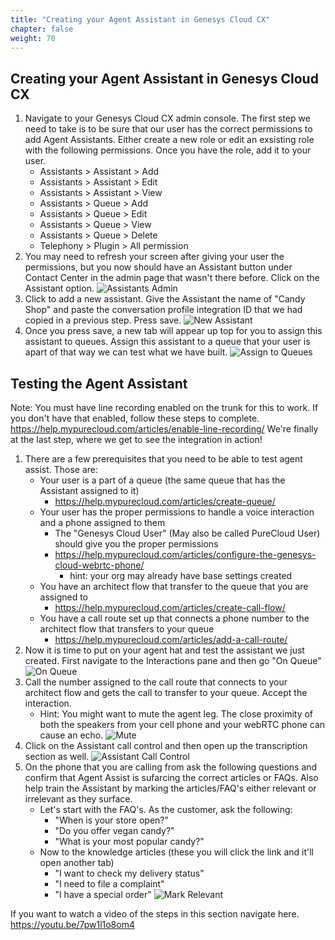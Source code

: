 ```yaml
---
title: "Creating your Agent Assistant in Genesys Cloud CX"
chapter: false
weight: 70
---
```


## Creating your Agent Assistant in Genesys Cloud CX
1. Navigate to your Genesys Cloud CX admin console. The first step we need to take is to be sure that our user has the correct permissions to add Agent Assistants. Either create a new role or edit an exsisting role with the following permissions. Once you have the role, add it to your user.
    - Assistants > Assistant > Add
    - Assistants > Assistant > Edit
    - Assistants > Assistant > View
    - Assistants > Queue > Add
    - Assistants > Queue > Edit
    - Assistants > Queue > View
    - Assistants > Queue > Delete
    - Telephony > Plugin > All permission
2. You may need to refresh your screen after giving your user the permissions, but you now should have an Assistant button under Contact Center in the admin page that wasn't there before. Click on the Assistant option.
![Assistants Admin](/images/assistantsAdmin.jpg)
3. Click to add a new assistant. Give the Assistant the name of "Candy Shop" and paste the conversation profile integration ID that we had copied in a previous step. Press save. 
![New Assistant](/images/newAssistant.jpg)
4. Once you press save, a new tab will appear up top for you to assign this assistant to queues. Assign this assistant to a queue that your user is apart of that way we can test what we have built.
![Assign to Queues](/images/assignToQueues.jpg)

## Testing the Agent Assistant

Note: You must have line recording enabled on the trunk for this to work. If you don't have that enabled, follow these steps to complete. https://help.mypurecloud.com/articles/enable-line-recording/
We're finally at the last step, where we get to see the integration in action!
1. There are a few prerequisites that you need to be able to test agent assist. Those are: 
    - Your user is a part of a queue (the same queue that has the Assistant assigned to it)
        - https://help.mypurecloud.com/articles/create-queue/ 
    - Your user has the proper permissions to handle a voice interaction and a phone assigned to them   
        - The "Genesys Cloud User" (May also be called PureCloud User) should give you the proper permissions
        - https://help.mypurecloud.com/articles/configure-the-genesys-cloud-webrtc-phone/ 
            - hint: your org may already have base settings created
    - You have an architect flow that transfer to the queue that you are assigned to
        - https://help.mypurecloud.com/articles/create-call-flow/
    - You have a call route set up that connects a phone number to the architect flow that transfers to your queue
        - https://help.mypurecloud.com/articles/add-a-call-route/
2. Now it is time to put on your agent hat and test the assistant we just created. First navigate to the Interactions pane and then go "On Queue"
![On Queue](/images/onQueue.jpg)
3. Call the number assigned to the call route that connects to your architect flow and gets the call to transfer to your queue. Accept the interaction. 
    - Hint: You might want to mute the agent leg. The close proximity of both the speakers from your cell phone and your webRTC phone can cause an echo. 
    ![Mute](/images/mute.jpg)
4. Click on the Assistant call control and then open up the transcription section as well.
![Assistant Call Control](/images/assistantCallControl.jpg)
5. On the phone that you are calling from ask the following questions and confirm that Agent Assist is sufarcing the correct articles or FAQs. Also help train the Assistant by marking the articles/FAQ's either relevant or irrelevant as they surface.
    - Let's start with the FAQ's. As the customer, ask the following: 
        - "When is your store open?" 
        - "Do you offer vegan candy?" 
        - "What is your most popular candy?" 
    - Now to the knowledge articles (these you will click the link and it'll open another tab)
        - "I want to check my delivery status"
        - "I need to file a complaint"
        - "I have a special order"
        ![Mark Relevant](/images/markRelevant.jpg)

If you want to watch a video of the steps in this section navigate here. https://youtu.be/7pw1l1o8om4